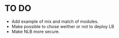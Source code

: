 # TO DO

* Add example of mix and match of modules.
* Make possible to chose weither or not to deploy LB
* Make NLB more secure.
